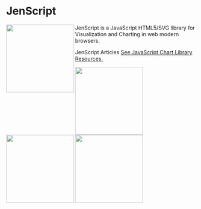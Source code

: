 # JenScript

<a href="http://jenscript.io"><img width="180" height="180" src="http://jenscript.io/svg/donut3d.svg" align="left"></a>
JenScript is a JavaScript HTML5/SVG library for Visualization and Charting in web modern browsers.

JenScript Articles [See JavaScript Chart Library Resources.](http://jenscript.io)

<img width="180" height="180" src="http://jenscript.io/svg/donut2d.svg" align="left">
<img width="180" height="180" src="http://jenscript.io/svg/pie.svg" align="left">
<img width="180" height="180" src="http://jenscript.io/svg/donut3d.svg" align="left">


